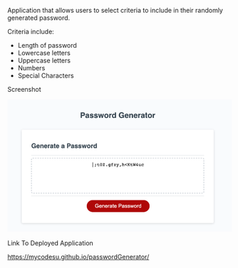 Application that allows users to select criteria to include in their randomly generated password. 

Criteria include:
- Length of password
- Lowercase letters
- Uppercase letters
- Numbers
- Special Characters

Screenshot

<img src="./Develop/Screen Shot 2022-09-19 at 11.01.03 AM.png" alt="Webpage screenshot"/>

Link To Deployed Application

https://mycodesu.github.io/passwordGenerator/